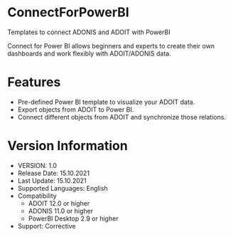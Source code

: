 # ConnectForPowerBI
Templates to connect ADONIS and ADOIT with PowerBI

Connect for Power BI allows beginners and experts to create their own dashboards and work flexibly with ADOIT/ADONIS data.

# Features
* Pre-defined Power BI template to visualize your ADOIT data.
* Export objects from ADOIT to Power BI.
* Connect different objects from ADOIT and synchronize those relations.

# Version Information
* VERSION: 1.0
* Release Date: 15.10.2021
* Last Update: 15.10.2021
* Supported Languages: English
* Compatibility
  * ADOIT 12.0 or higher
  * ADONIS 11.0 or higher
  * PowerBI Desktop 2.9 or higher
* Support: Corrective

